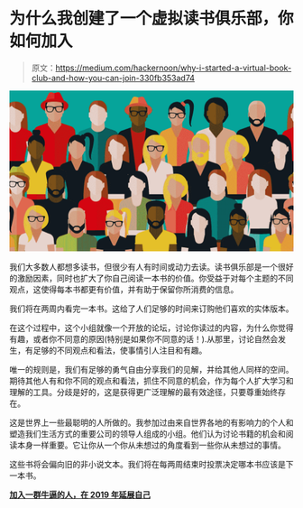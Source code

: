 # 为什么我创建了一个虚拟读书俱乐部，你如何加入

> 原文：<https://medium.com/hackernoon/why-i-started-a-virtual-book-club-and-how-you-can-join-330fb353ad74>

![](img/cbcede49963a88db38d8e251c01b3a09.png)

我们大多数人都想多读书，但很少有人有时间或动力去读。读书俱乐部是一个很好的激励因素，同时也扩大了你自己阅读一本书的价值。你受益于对每个主题的不同观点，这使得每本书都更有价值，并有助于保留你所消费的信息。

我们将在两周内看完一本书。这给了人们足够的时间来订购他们喜欢的实体版本。

在这个过程中，这个小组就像一个开放的论坛，讨论你读过的内容，为什么你觉得有趣，或者你不同意的原因(特别是如果你不同意的话！).从那里，讨论自然会发生，有足够的不同观点和看法，使事情引人注目和有趣。

唯一的规则是，我们有足够的勇气自由分享我们的见解，并给其他人同样的空间。期待其他人有和你不同的观点和看法，抓住不同意的机会，作为每个人扩大学习和理解的工具。分歧是好的，这是获得更广泛理解的最有效途径，只要尊重始终存在。

这是世界上一些最聪明的人所做的。我参加过由来自世界各地的有影响力的个人和塑造我们生活方式的重要公司的领导人组成的小组。他们认为讨论书籍的机会和阅读本身一样重要。它让你从一个你从未想过的角度看到一些你从未想过的事情。

这些书将会偏向旧的非小说文本。我们将在每两周结束时投票决定哪本书应该是下一本书。

[**加入一群牛逼的人，在 2019 年延展自己**](https://chat.whatsapp.com/HKbHOfTRfBr4RQ0A6rIzHQ)